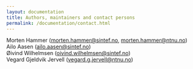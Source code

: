 ```yaml
---
layout: documentation
title: Authors, maintainers and contact persons
permalink: /documentation/contact.html
---
```


Morten Hammer (morten.hammer@sintef.no, morten.hammer@ntnu.no)<br>
Ailo Aasen (ailo.aasen@sintef.no)<br>
Øivind Wilhelmsen (oivind.wilhelmsen@sintef.no)<br>
Vegard Gjeldvik Jervell (vegard.g.jervell@ntnu.no)